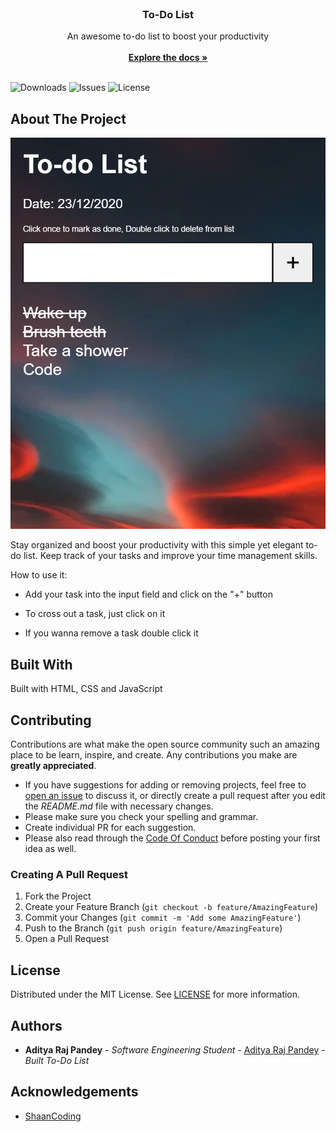 <br/>
<p align="center">
  <a href="https://github.com/HimalayanPanda/ToDoList">
  </a>

  <h3 align="center">To-Do List</h3>

  <p align="center">
    An awesome to-do list to boost your productivity
    <br/>
    <br/>
    <a href="https://github.com/HimalayanPanda/ToDoList"><strong>Explore the docs »</strong></a>
    <br/>
    <br/>
  </p>
</p>

![Downloads](https://img.shields.io/github/downloads/HimalayanPanda/ToDoList/total) ![Issues](https://img.shields.io/github/issues/HimalayanPanda/ToDoList) ![License](https://img.shields.io/github/license/HimalayanPanda/ToDoList) 

## About The Project

![Screen Shot](images/screenshot.png)

Stay organized and boost your productivity with this simple yet elegant to-do list. Keep track of your tasks and improve your time management skills.

How to use it:

* Add your task into the input field and click on the "+" button

* To cross out a task, just click on it
* If you wanna remove a task double click it



## Built With

Built with HTML, CSS and JavaScript

## Contributing

Contributions are what make the open source community such an amazing place to be learn, inspire, and create. Any contributions you make are **greatly appreciated**.
* If you have suggestions for adding or removing projects, feel free to [open an issue](https://github.com/HimalayanPanda/ToDoList/issues/new) to discuss it, or directly create a pull request after you edit the *README.md* file with necessary changes.
* Please make sure you check your spelling and grammar.
* Create individual PR for each suggestion.
* Please also read through the [Code Of Conduct](https://github.com/HimalayanPanda/ToDoList/blob/main/CODE_OF_CONDUCT.md) before posting your first idea as well.

### Creating A Pull Request

1. Fork the Project
2. Create your Feature Branch (`git checkout -b feature/AmazingFeature`)
3. Commit your Changes (`git commit -m 'Add some AmazingFeature'`)
4. Push to the Branch (`git push origin feature/AmazingFeature`)
5. Open a Pull Request

## License

Distributed under the MIT License. See [LICENSE](https://github.com/HimalayanPanda/ToDoList/blob/main/LICENSE.md) for more information.

## Authors

* **Aditya Raj Pandey** - *Software Engineering Student* - [Aditya Raj Pandey](https://github.com/HimalayanPanda) - *Built To-Do List*

## Acknowledgements

* [ShaanCoding](https://github.com/ShaanCoding)

